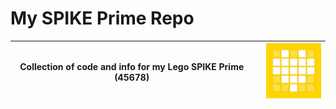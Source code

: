 # My SPIKE Prime Repo #

|Collection of code and info for my Lego SPIKE Prime (45678)||![SPIKE Prime Logo](https://github.com/MasterLevi05/MasterRobot/blob/main/images/icon-spike_small.png)|
|--|--|--|
